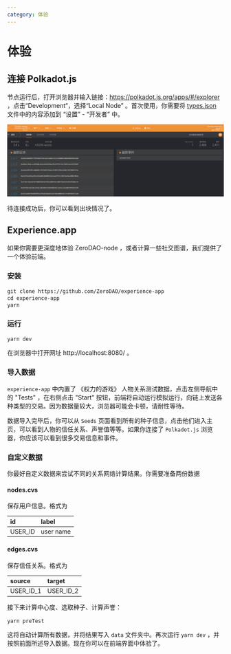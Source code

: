 ```yaml
---
category: 体验
---
```


# 体验

## 连接 Polkadot.js

节点运行后，打开浏览器并输入链接：https://polkadot.js.org/apps/#/explorer ，点击“Development“，选择“Local Node” 。首次使用，你需要将 [types.json](https://github.com/ZeroDAO/ZeroDAO-node/types/types.json) 文件中的内容添加到 “设置” - “开发者” 中。

![](../../image/polkadotjs.png)

待连接成功后，你可以看到出块情况了。

## Experience.app

如果你需要更深度地体验 ZeroDAO-node ，或者计算一些社交图谱，我们提供了一个体验前端。

### 安装

```b
git clone https://github.com/ZeroDAO/experience-app
cd experience-app
yarn
```

### 运行

```bas
yarn dev
```

在浏览器中打开网址 http://localhost:8080/ 。

### 导入数据

`experience-app` 中内置了 《权力的游戏》 人物关系测试数据，点击左侧导航中的 "Tests" ，在右侧点击 "Start" 按钮，前端将自动运行模拟运行，向链上发送各种类型的交易。因为数据量较大，浏览器可能会卡顿，请耐性等待。

数据导入完毕后，你可以从 `Seeds` 页面看到所有的种子信息，点击他们进入主页，可以看到人物的信任关系、声誉值等等。如果你连接了 `Polkadot.js` 浏览器，你应该可以看到很多交易信息和事件。

### 自定义数据

你最好自定义数据来尝试不同的关系网络计算结果。你需要准备两份数据

#### nodes.cvs

保存用户信息。格式为

| id      | label     |
| :------ | :-------- |
| USER_ID | user name |

#### edges.cvs

保存信任关系。格式为

| source    | target    |
| :-------- | :-------- |
| USER_ID_1 | USER_ID_2 |

接下来计算中心度、选取种子、计算声誉：

```bas
yarn preTest
```

这将自动计算所有数据，并将结果写入 `data` 文件夹中。再次运行 `yarn dev` ，并按照前面所述导入数据。现在你可以在前端界面中体验了。

